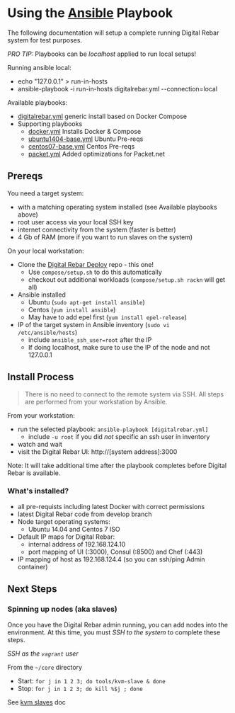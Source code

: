 # Using the [Ansible](http://ansible.com) Playbook

The following documentation will setup a complete running Digital Rebar system for test purposes.

*PRO TIP:* Playbooks can be _localhost_ applied to run local setups!

Running ansible local:
  * echo "127.0.0.1" > run-in-hosts
  * ansible-playbook -i run-in-hosts digitalrebar.yml --connection=local

Available playbooks:
  * [digitalrebar.yml](digitalrebar.yml) generic install based on Docker Compose
  * Supporting playbooks
    * [docker.yml](tasks/docker.yml) Installs Docker & Compose
    * [ubuntu1404-base.yml](tasks/ubuntu1404-base.yml) Ubuntu Pre-reqs
    * [centos07-base.yml](tasks/centos07-base.yml) Centos Pre-reqs
    * [packet.yml](packet.yml) Added optimizations for Packet.net

## Prereqs

You need a target system:

  * with a matching operating system installed (see Available playbooks above)
  * root user access via your local SSH key
  * internet connectivity from the system (faster is better)
  * 4 Gb of RAM (more if you want to run slaves on the system)

On your local workstation:

  * Clone the [Digital Rebar Deploy](https://github.com/rackn/digitalrebar-deploy.git) repo - this one!
    * Use `compose/setup.sh` to do this automatically
    * checkout out additional workloads (`compose/setup.sh rackn` will get all)
  * Ansible installed
    *  Ubuntu (`sudo apt-get install ansible`)
    *  Centos (`yum install ansible`)
      * May have to add epel first (`yum install epel-release`)
  * IP of the target system in Ansible inventory (`sudo vi /etc/ansible/hosts`)
    * include `ansible_ssh_user=root` after the IP
    * If doing localhost, make sure to use the IP of the node and not 127.0.0.1

## Install Process

> There is no need to connect to the remote system via SSH.  All steps are performed from your workstation by Ansible.

From your workstation:

  * run the selected playbook: `ansible-playbook [digitalrebar.yml]`
    * include `-u root` if you did _not_ specific an ssh user in inventory
  * watch and wait
  * visit the Digital Rebar UI: http://[system address]:3000

Note: It will take additional time after the playbook completes before Digital Rebar is available.

### What's installed?

  * all pre-requists including latest Docker with correct permissions
  * latest Digital Rebar code from develop branch
  * Node target operating systems:
    * Ubuntu 14.04 and Centos 7 ISO
  * Default IP maps for Digital Rebar: 
    * internal address of 192.168.124.10
    * port mapping of UI (:3000), Consul (:8500) and Chef (:443)
  * IP mapping of host as 192.168.124.4 (so you can ssh/ping Admin container)

## Next Steps

### Spinning up nodes (aka slaves)

Once you have the Digital Rebar admin running, you can add nodes into the environment.  At this time, you must _SSH to the system_ to complete these steps.

*SSH as the `vagrant` user*

From the `~/core` directory

  * Start: `for j in 1 2 3; do tools/kvm-slave & done`
  * Stop: `for j in 1 2 3; do kill %$j ; done`

See [kvm slaves](https://github.com/digitalrebar/doc/blob/master/development/advanced-install/kvm-slaves.rst) doc
